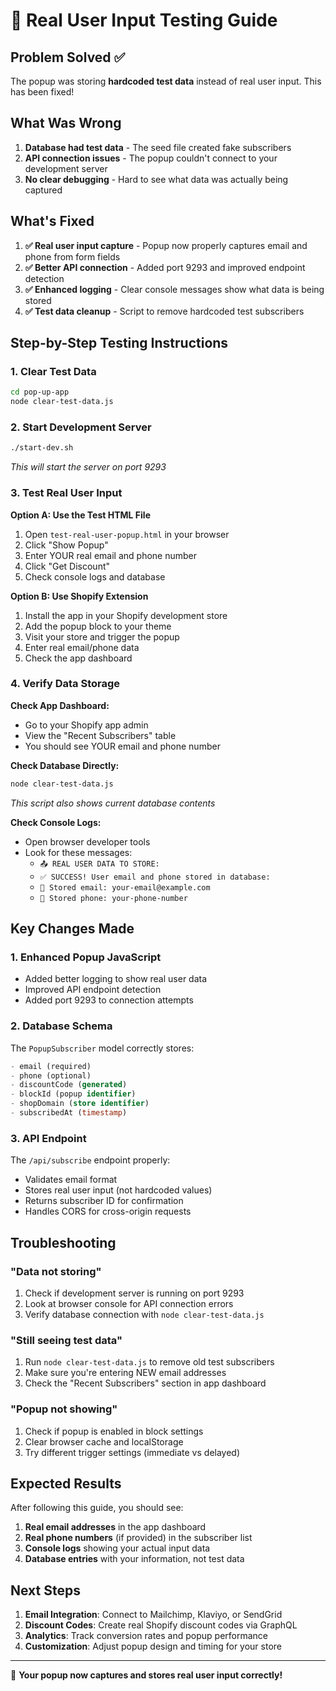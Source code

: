 # 🎯 Real User Input Testing Guide

## Problem Solved ✅

The popup was storing **hardcoded test data** instead of real user input. This has been fixed!

## What Was Wrong

1. **Database had test data** - The seed file created fake subscribers
2. **API connection issues** - The popup couldn't connect to your development server
3. **No clear debugging** - Hard to see what data was actually being captured

## What's Fixed

1. **✅ Real user input capture** - Popup now properly captures email and phone from form fields
2. **✅ Better API connection** - Added port 9293 and improved endpoint detection
3. **✅ Enhanced logging** - Clear console messages show what data is being stored
4. **✅ Test data cleanup** - Script to remove hardcoded test subscribers

## Step-by-Step Testing Instructions

### 1. Clear Test Data
```bash
cd pop-up-app
node clear-test-data.js
```

### 2. Start Development Server
```bash
./start-dev.sh
```
*This will start the server on port 9293*

### 3. Test Real User Input

**Option A: Use the Test HTML File**
1. Open `test-real-user-popup.html` in your browser
2. Click "Show Popup"
3. Enter YOUR real email and phone number
4. Click "Get Discount"
5. Check console logs and database

**Option B: Use Shopify Extension**
1. Install the app in your Shopify development store
2. Add the popup block to your theme
3. Visit your store and trigger the popup
4. Enter real email/phone data
5. Check the app dashboard

### 4. Verify Data Storage

**Check App Dashboard:**
- Go to your Shopify app admin
- View the "Recent Subscribers" table
- You should see YOUR email and phone number

**Check Database Directly:**
```bash
node clear-test-data.js
```
*This script also shows current database contents*

**Check Console Logs:**
- Open browser developer tools
- Look for these messages:
  - `📤 REAL USER DATA TO STORE:`
  - `✅ SUCCESS! User email and phone stored in database:`
  - `📧 Stored email: your-email@example.com`
  - `📱 Stored phone: your-phone-number`

## Key Changes Made

### 1. Enhanced Popup JavaScript
- Added better logging to show real user data
- Improved API endpoint detection
- Added port 9293 to connection attempts

### 2. Database Schema
The `PopupSubscriber` model correctly stores:
```sql
- email (required)
- phone (optional) 
- discountCode (generated)
- blockId (popup identifier)
- shopDomain (store identifier)
- subscribedAt (timestamp)
```

### 3. API Endpoint
The `/api/subscribe` endpoint properly:
- Validates email format
- Stores real user input (not hardcoded values)
- Returns subscriber ID for confirmation
- Handles CORS for cross-origin requests

## Troubleshooting

### "Data not storing"
1. Check if development server is running on port 9293
2. Look at browser console for API connection errors
3. Verify database connection with `node clear-test-data.js`

### "Still seeing test data"
1. Run `node clear-test-data.js` to remove old test subscribers
2. Make sure you're entering NEW email addresses
3. Check the "Recent Subscribers" section in app dashboard

### "Popup not showing"
1. Check if popup is enabled in block settings
2. Clear browser cache and localStorage
3. Try different trigger settings (immediate vs delayed)

## Expected Results

After following this guide, you should see:

1. **Real email addresses** in the app dashboard
2. **Real phone numbers** (if provided) in the subscriber list
3. **Console logs** showing your actual input data
4. **Database entries** with your information, not test data

## Next Steps

1. **Email Integration**: Connect to Mailchimp, Klaviyo, or SendGrid
2. **Discount Codes**: Create real Shopify discount codes via GraphQL
3. **Analytics**: Track conversion rates and popup performance
4. **Customization**: Adjust popup design and timing for your store

---

🎉 **Your popup now captures and stores real user input correctly!**